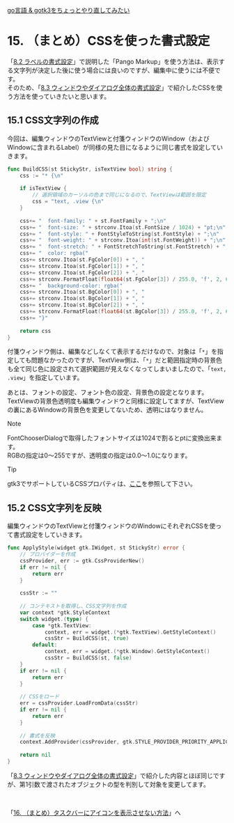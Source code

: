 [go言語 & gotk3をちょっとやり直してみたい](../../README.md#go%E8%A8%80%E8%AA%9Egotk3%E3%82%92%E3%81%A1%E3%82%87%E3%81%A3%E3%81%A8%E3%82%84%E3%82%8A%E7%9B%B4%E3%81%97%E3%81%A6%E3%81%BF%E3%81%9F%E3%81%84)  

# 15. （まとめ）CSSを使った書式設定

「[8.2 ラベルの書式設定](../08#82-%E3%83%A9%E3%83%99%E3%83%AB%E3%81%AE%E6%9B%B8%E5%BC%8F%E8%A8%AD%E5%AE%9A)」で説明した「Pango Markup」を使う方法は、表示する文字列が決定した後に使う場合には良いのですが、編集中に使うには不便です。  
そのため、「[8.3 ウィンドウやダイアログ全体の書式設定](../08#83-%E3%82%A6%E3%82%A3%E3%83%B3%E3%83%89%E3%82%A6%E3%82%84%E3%83%80%E3%82%A4%E3%82%A2%E3%83%AD%E3%82%B0%E5%85%A8%E4%BD%93%E3%81%AE%E6%9B%B8%E5%BC%8F%E8%A8%AD%E5%AE%9A)」で紹介したCSSを使う方法を使っていきたいと思います。  

## 15.1 CSS文字列の作成  

今回は、編集ウィンドウのTextViewと付箋ウィンドウのWindow（およびWindowに含まれるLabel）が同様の見た目になるように同じ書式を設定していきます。  

```go
func BuildCSS(st StickyStr, isTextView bool) string {
	css := "* {\n"
	
	if isTextView {
		// 選択領域のカーソルの色まで同じになるので、TextViewは範囲を限定
		css = "text, .view {\n"
	}
	
	css+= "  font-family: " + st.FontFamily + ";\n"
	css+= "  font-size: " + strconv.Itoa(st.FontSize / 1024) + "pt;\n"
	css+= "  font-style: " + FontStyleToString(st.FontStyle) + ";\n"
	css+= "  font-weight: " + strconv.Itoa(int(st.FontWeight)) + ";\n"
	css+= "  font-stretch: " + FontStretchToString(st.FontStretch) + ";\n"
	css+= "  color: rgba("
	css+= strconv.Itoa(st.FgColor[0]) + ", "
	css+= strconv.Itoa(st.FgColor[1]) + ", "
	css+= strconv.Itoa(st.FgColor[2]) + ", "
	css+= strconv.FormatFloat(float64(st.FgColor[3]) / 255.0, 'f', 2, 64) + ");\n"
	css+= "  background-color: rgba("
	css+= strconv.Itoa(st.BgColor[0]) + ", "
	css+= strconv.Itoa(st.BgColor[1]) + ", "
	css+= strconv.Itoa(st.BgColor[2]) + ", "
	css+= strconv.FormatFloat(float64(st.BgColor[3]) / 255.0, 'f', 2, 64) + ");\n"
	css+= "}"
	
	return css
}
```

付箋ウィンドウ側は、編集などしなくて表示するだけなので、対象は「`*`」を指定しても問題なかったのですが、TextView側は、「`*`」だと範囲指定時の背景色も全て同じ色に設定されて選択範囲が見えなくなってしまいましたので、「`text, .view`」を指定しています。  

あとは、フォントの設定、フォント色の設定、背景色の設定となります。TextViewの背景色透明度も編集ウィンドウと同様に設定してますが、TextViewの裏にあるWindowの背景色を変更してないため、透明にはなりません。  

> [!NOTE]  
> FontChooserDialogで取得したフォントサイズは1024で割るとptに変換出来ます。  
> RGBの指定は0～255ですが、透明度の指定は0.0～1.0になります。  

> [!TIP]  
> gtk3でサポートしているCSSプロパティは、[ここ](https://docs.gtk.org/gtk3/css-properties.html)を参照して下さい。  

## 15.2 CSS文字列を反映  

編集ウィンドウのTextViewと付箋ウィンドウのWindowにそれぞれCSSを使って書式設定をしていきます。

```go
func ApplyStyle(widget gtk.IWidget, st StickyStr) error {
	// プロバイダーを作成
	cssProvider, err := gtk.CssProviderNew()
	if err != nil {
		return err
	}
	
	cssStr := ""
	
	// コンテキストを取得し、CSS文字列を作成
	var context *gtk.StyleContext
	switch widget.(type) {
		case *gtk.TextView:
			context, err = widget.(*gtk.TextView).GetStyleContext()
			cssStr = BuildCSS(st, true)
		default:
			context, err = widget.(*gtk.Window).GetStyleContext()
			cssStr = BuildCSS(st, false)
	}
	if err != nil {
		return err
	}
	
	// CSSをロード
	err = cssProvider.LoadFromData(cssStr)
	if err != nil {
		return err
	}
	
	// 書式を反映
	context.AddProvider(cssProvider, gtk.STYLE_PROVIDER_PRIORITY_APPLICATION)
	
	return nil
}
```

「[8.3 ウィンドウやダイアログ全体の書式設定](../08#83-%E3%82%A6%E3%82%A3%E3%83%B3%E3%83%89%E3%82%A6%E3%82%84%E3%83%80%E3%82%A4%E3%82%A2%E3%83%AD%E3%82%B0%E5%85%A8%E4%BD%93%E3%81%AE%E6%9B%B8%E5%BC%8F%E8%A8%AD%E5%AE%9A)」で紹介した内容とほぼ同じですが、第1引数で渡されたオブジェクトの型を判別して対象を変更してます。  

</br>

「[16. （まとめ）タスクバーにアイコンを表示させない方法](../16/README.md)」へ
